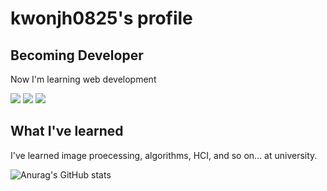# kwonjh0825's profile

## Becoming Developer 

Now I'm learning web development

<img src="https://img.shields.io/badge/Python-3766AB?style=flat-square&logo=Python&logoColor=white"/></a>
<img src="https://img.shields.io/badge/Javascript-F7DF1E?style=flat-square&logo=Javascript&logoColor=black"/></a>
<img src="https://img.shields.io/badge/Django-F7DF1E?style=flat-square&logo=Django&logoColor=092E20"/></a>

## What I've learned 

I've learned image proecessing, algorithms, HCI, and so on... at university.


![Anurag's GitHub stats](https://github-readme-stats.vercel.app/api?username=kwonjh0825&show_icons=true&theme=radical)
